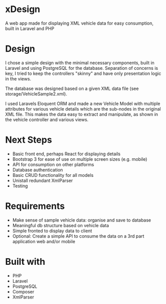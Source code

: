 # xDesign
A web app made for displaying XML vehicle data for easy consumption, built in Laravel and PHP

# Design
I chose a simple design with the minimal necessary components, built in Laravel and using PostgreSQL for the database. Separation of concerns is key, I tried to keep the controllers "skinny" and have only presentation logic in the views.

The database was designed based on a given XML data file (see storage/VehicleSample2.xml).

I used Laravels Eloquent ORM and made a new Vehicle Model with multiple attributes for various vehicle details which are the sub-nodes in the original XML file.
This makes the data easy to extract and manipulate, as shown in the vehicle controller and various views.

# Next Steps
- Basic front end, perhaps React for displaying details
- Bootstrap 3 for ease of use on multiple screen sizes (e.g. mobile)
- API for consumption on other platforms
- Database authentication
- Basic CRUD functionality for all models
- Unistall redundant XmlParser
- Testing

# Requirements
- Make sense of sample vehicle data: organise and save to database
- Meaningful db structure based on vehicle data
- Simple fronted to display data to client
- Optional: Create a simple API to consume the data on a 3rd part application web and/or mobile

# Built with
- PHP
- Laravel
- PostgreSQL
- Composer
- XmlParser
